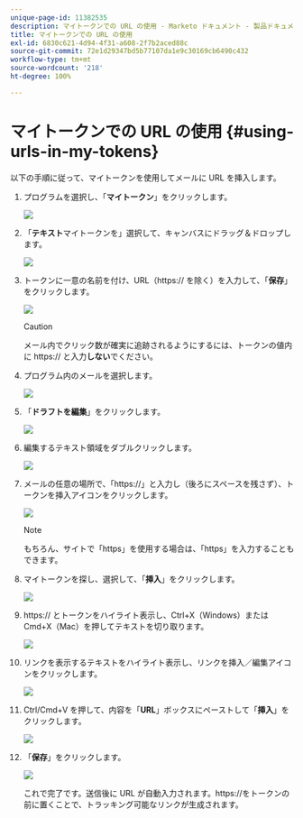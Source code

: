 ```yaml
---
unique-page-id: 11382535
description: マイトークンでの URL の使用 - Marketo ドキュメント - 製品ドキュメント
title: マイトークンでの URL の使用
exl-id: 6830c621-4d94-4f31-a608-2f7b2aced88c
source-git-commit: 72e1d29347bd5b77107da1e9c30169cb6490c432
workflow-type: tm+mt
source-wordcount: '218'
ht-degree: 100%

---
```


# マイトークンでの URL の使用 {#using-urls-in-my-tokens}

以下の手順に従って、マイトークンを使用してメールに URL を挿入します。

1. プログラムを選択し、「**マイトークン**」をクリックします。

   ![](assets/one-4.png)

1. 「**テキスト**&#x200B;マイトークンを」選択して、キャンバスにドラッグ＆ドロップします。

   ![](assets/two-4.png)

1. トークンに一意の名前を付け、URL（https:// を除く）を入力して、「**保存**」をクリックします。

   ![](assets/three-4.png)

   >[!CAUTION]
   >
   >メール内でクリック数が確実に追跡されるようにするには、トークンの値内に https:// と入力&#x200B;**しない**&#x200B;でください。

1. プログラム内のメールを選択します。

   ![](assets/four-3.png)

1. 「**ドラフトを編集**」をクリックします。

   ![](assets/five-3.png)

1. 編集するテキスト領域をダブルクリックします。

   ![](assets/six-1.png)

1. メールの任意の場所で、「https://」と入力し（後ろにスペースを残さず）、トークンを挿入アイコンをクリックします。

   ![](assets/seven.png)

   >[!NOTE]
   >
   >もちろん、サイトで「https」を使用する場合は、「https」を入力することもできます。

1. マイトークンを探し、選択して、「**挿入**」をクリックします。

   ![](assets/eight.png)

1. https:// とトークンをハイライト表示し、Ctrl+X（Windows）またはCmd+X（Mac）を押してテキストを切り取ります。

   ![](assets/nine.png)

1. リンクを表示するテキストをハイライト表示し、リンクを挿入／編集アイコンをクリックします。

   ![](assets/ten.png)

1. Ctrl/Cmd+V を押して、内容を「**URL**」ボックスにペーストして「**挿入**」をクリックします。

   ![](assets/eleven.png)

1. 「**保存**」をクリックします。

   ![](assets/twelve.png)

   これで完了です。送信後に URL が自動入力されます。https://をトークンの前に置くことで、トラッキング可能なリンクが生成されます。
